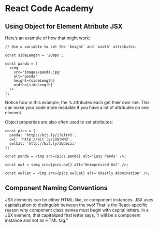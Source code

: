 # React Code Academy

## Using Object for Element Atribute JSX

Here’s an example of how that might work:

```tsx
// Use a variable to set the `height` and `width` attributes:

const sideLength = '200px';

const panda = (
  <img
    src='images/panda.jpg'
    alt='panda'
    height={sideLength}
    width={sideLength}
  />
);
```

Notice how in this example, the <img />‘s attributes each get their own line. This can make your code more readable if you have a lot of attributes on one element.

Object properties are also often used to set attributes:

```tsx
const pics = {
  panda: 'http://bit.ly/1Tqltv5',
  owl: 'http://bit.ly/1XGtkM3',
  owlCat: 'http://bit.ly/1Upbczi'
};

const panda = <img src={pics.panda} alt='Lazy Panda' />;

const owl = <img src={pics.owl} alt='Unimpressed Owl' />;

const owlCat = <img src={pics.owlCat} alt='Ghastly Abomination' />;
```

## Component Naming Conventions

JSX elements can be either HTML-like, or component instances. JSX uses capitalization to distinguish between the two! That is the React-specific reason why component class names must begin with capital letters. In a JSX element, that capitalized first letter says, “I will be a component instance and not an HTML tag.”
